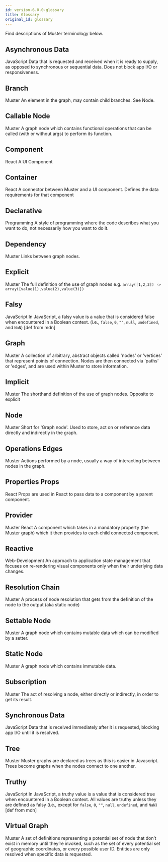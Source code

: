 ```yaml
---
id: version-6.0.0-glossary
title: Glossary
original_id: glossary
---
```


Find descriptions of Muster terminology below.

## Asynchronous Data

<span class="scope-tag">JavaScript</span> Data that is requested and received when it is ready to supply, as opposed to synchronous or sequential data. Does not block app I/O or responsiveness.



## Branch

<span class="scope-tag">Muster</span> An element in the graph, may contain child branches. See Node.



## Callable Node

<span class="scope-tag">Muster</span> A graph node which contains functional operations that can be called (with or without args) to perform its function.



## Component

<span class="scope-tag">React</span> A UI Component



## Container

<span class="scope-tag">React</span> A connector between Muster and a UI component. Defines the data requirements for that component



## Declarative

<span class="scope-tag">Programming</span> A style of programming where the code describes what you want to do, not necessarily how you want to do it.



## Dependency

<span class="scope-tag">Muster</span> Links between graph nodes.



## Explicit

<span class="scope-tag">Muster</span> The full definition of the use of graph nodes e.g. `array([1,2,3]) -> array([value(1),value(2),value(3)]) `



## Falsy

<span class="scope-tag">JavaScript</span> In JavaScript, a falsy value is a value that is considered false when encountered in a Boolean context. (i.e., `false`, `0`, `""`, `null`, `undefined`, and `NaN`) [def from mdn]



## Graph

<span class="scope-tag">Muster</span> A collection of arbitrary, abstract objects called 'nodes' or 'vertices' that represent points of connection. Nodes are then connected via 'paths' or 'edges', and are used within Muster to store information.



## Implicit

<span class="scope-tag">Muster</span> The shorthand definition of the use of graph nodes. Opposite to explicit



## Node

<span class="scope-tag">Muster</span> Short for 'Graph node'. Used to store, act on or reference data directly and indirectly in the graph.



## Operations Edges

<span class="scope-tag">Muster</span> Actions performed by a node, usually a way of interacting between nodes in the graph.



## Properties Props

<span class="scope-tag">React</span> Props are used in React to pass data to a component by a parent component.



## Provider

<span class="scope-tag">Muster React</span> A component which takes in a mandatory property (the Muster graph) which it then provides to each child connected component.



## Reactive

<span class="scope-tag">Web-Development</span> An approach to application state management that focuses on re-rendering visual components only when their underlying data changes.



## Resolution Chain

<span class="scope-tag">Muster</span> A process of node resolution that gets from the definition of the node to the output (aka static node)



## Settable Node

<span class="scope-tag">Muster</span> A graph node which contains mutable data which can be modified by a setter.



## Static Node

<span class="scope-tag">Muster</span> A graph node which contains immutable data.



## Subscription

<span class="scope-tag">Muster</span> The act of resolving a node, either directly or indirectly, in order to get its result.



## Synchronous Data

<span class="scope-tag">JavaScript</span> Data that is received immediately after it is requested, blocking app I/O until it is resolved.



## Tree

<span class="scope-tag">Muster</span> Muster graphs are declared as trees as this is easier in Javascript. Trees become graphs when the nodes connect to one another.



## Truthy

<span class="scope-tag">JavaScript</span> In JavaScript, a truthy value is a value that is considered true when encountered in a Boolean context. All values are truthy unless they are defined as falsy (i.e., except for `false`, `0`, `""`, `null`, `undefined`, and `NaN`) [def from mdn]



## Virtual Graph

<span class="scope-tag">Muster</span> A set of definitions representing a potential set of node that don’t exist in memory until they’re invoked, such as the set of every potential set of geographic coordinates, or every possible user ID. Entities are only resolved when specific data is requested.

